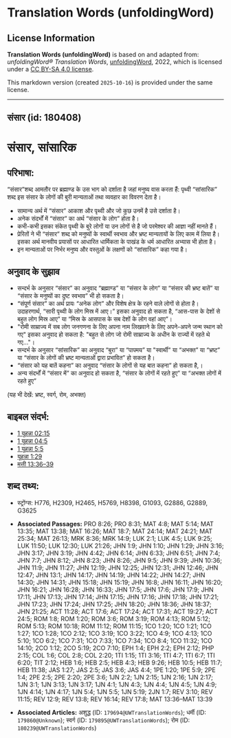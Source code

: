# Translation Words (unfoldingWord)

## License Information

**Translation Words (unfoldingWord)** is based on and adapted from: _unfoldingWord® Translation Words_, [unfoldingWord](https://unfoldingword.org/utw), 2022, which is licensed under a [CC BY-SA 4.0 license](https://creativecommons.org/licenses/by-sa/4.0/legalcode.en).

This markdown version (created `2025-10-16`) is provided under the same license.



--------------------------------

## संसार (id: 180408)

संसार, सांसारिक
===============

परिभाषा:
--------

“संसार”शब्द आमतौर पर ब्रह्माण्ड के उस भाग को दर्शाता है जहां मनुष्य वास करता हैं: पृथ्वी “सांसारिक” शब्द इस संसार के लोगों की बुरी मान्यताओं तथा व्यवहार का विवरण देता है।

* सामान्य अर्थ में “संसार” आकाश और पृथ्वी और जो कुछ उनमें है उसे दर्शाता है।
* अनेक संदर्भों में “संसार” का अर्थ “संसार के लोग” होता है।
* कभी\-कभी इसका संकेत पृथ्वी के बुरे लोगों या उन लोगों से है जो परमेश्वर की आज्ञा नहीं मानते हैं।
* प्रेरितों ने भी “संसार” शब्द को मनुष्यों के स्वार्थी स्वभाव और भ्रष्ट मान्यतायों के लिए काम में लिया है। इसका अर्थ मानवीय प्रयासों पर आधारित धार्मिकता के पाखंड के धर्म आधारित अभ्यास भी होता है।
* इन मान्यताओं पर निर्भर मनुष्य और वस्तुओं के लक्षणों को “सांसारिक” कहा गया है।

अनुवाद के सुझाव
---------------

* सन्दर्भ के अनुसार “संसार” का अनुवाद “ब्रह्माण्ड” या “संसार के लोग” या “संसार की भ्रष्ट बातें” या “संसार के मनुष्यों का दुष्ट स्वभाव” भी हो सकता है।
* “संपूर्ण संसार” का अर्थ प्रायः “अनेक लोग” और विशेष क्षेत्र के रहने वाले लोगों से होता है। उदाहरणार्थ, “सारी पृथ्वी के लोग मिस्र में आए।” इसका अनुवाद हो सकता है, “आस\-पास के देशों से बहुत लोग मिस्र आए” या “मिस्र के आसपास के सब देशों के लोग वहां आए”।
* "रोमी साम्राज्य में सब लोग जनगणना के लिए अपना नाम लिखवाने के लिए अपने\-अपने जन्म स्थान को गए" इसका अनुवाद हो सकता है: "बहुत से लोग जो रोमी साम्राज्य के अधीन के राज्यों में रहते थे गए..."।
* सन्दर्भ के अनुसार “सांसारिक” का अनुवाद “बुरा” या “पापमय” या "स्वार्थी" या “अभक्त” या “भ्रष्ट” या “संसार के लोगों की भ्रष्ट मान्यताओं द्वारा प्रभावित” हो सकता है।
* “संसार को यह बातें कहना” का अनुवाद “संसार के लोगों से यह बात कहना” हो सकता है,।
* अन्य संदर्भों में “संसार में” का अनुवाद हो सकता है, “संसार के लोगों में रहते हुए” या “अभक्त लोगों में रहते हुए”

(यह भी देखें: भ्रष्ट, स्वर्ग, रोम, अभक्त)

बाइबल संदर्भ:
-------------

* [1 यूहन्ना 02:15](https://ref.ly/1John0:0)
* [1 यूहन्ना 04:5](https://ref.ly/1John0:0)
* [1 यूहन्ना 5:5](https://ref.ly/1John0:0)
* [यूहन्ना 1:29](https://ref.ly/John1:29)
* [मत्ती 13:36–39](https://ref.ly/Matt13:36-Matt13:39)

शब्द तथ्य:
----------

* स्ट्रोंग्स: H776, H2309, H2465, H5769, H8398, G1093, G2886, G2889, G3625

* **Associated Passages:** PRO 8:26; PRO 8:31; MAT 4:8; MAT 5:14; MAT 13:35; MAT 13:38; MAT 16:26; MAT 18:7; MAT 24:14; MAT 24:21; MAT 25:34; MAT 26:13; MRK 8:36; MRK 14:9; LUK 2:1; LUK 4:5; LUK 9:25; LUK 11:50; LUK 12:30; LUK 21:26; JHN 1:9; JHN 1:10; JHN 1:29; JHN 3:16; JHN 3:17; JHN 3:19; JHN 4:42; JHN 6:14; JHN 6:33; JHN 6:51; JHN 7:4; JHN 7:7; JHN 8:12; JHN 8:23; JHN 8:26; JHN 9:5; JHN 9:39; JHN 10:36; JHN 11:9; JHN 11:27; JHN 12:19; JHN 12:25; JHN 12:31; JHN 12:46; JHN 12:47; JHN 13:1; JHN 14:17; JHN 14:19; JHN 14:22; JHN 14:27; JHN 14:30; JHN 14:31; JHN 15:18; JHN 15:19; JHN 16:8; JHN 16:11; JHN 16:20; JHN 16:21; JHN 16:28; JHN 16:33; JHN 17:5; JHN 17:6; JHN 17:9; JHN 17:11; JHN 17:13; JHN 17:14; JHN 17:15; JHN 17:16; JHN 17:18; JHN 17:21; JHN 17:23; JHN 17:24; JHN 17:25; JHN 18:20; JHN 18:36; JHN 18:37; JHN 21:25; ACT 11:28; ACT 17:6; ACT 17:24; ACT 17:31; ACT 19:27; ACT 24:5; ROM 1:8; ROM 1:20; ROM 3:6; ROM 3:19; ROM 4:13; ROM 5:12; ROM 5:13; ROM 10:18; ROM 11:12; ROM 11:15; 1CO 1:20; 1CO 1:21; 1CO 1:27; 1CO 1:28; 1CO 2:12; 1CO 3:19; 1CO 3:22; 1CO 4:9; 1CO 4:13; 1CO 5:10; 1CO 6:2; 1CO 7:31; 1CO 7:33; 1CO 7:34; 1CO 8:4; 1CO 11:32; 1CO 14:10; 2CO 1:12; 2CO 5:19; 2CO 7:10; EPH 1:4; EPH 2:2; EPH 2:12; PHP 2:15; COL 1:6; COL 2:8; COL 2:20; 1TI 1:15; 1TI 3:16; 1TI 4:7; 1TI 6:7; 1TI 6:20; TIT 2:12; HEB 1:6; HEB 2:5; HEB 4:3; HEB 9:26; HEB 10:5; HEB 11:7; HEB 11:38; JAS 1:27; JAS 2:5; JAS 3:6; JAS 4:4; 1PE 1:20; 1PE 5:9; 2PE 1:4; 2PE 2:5; 2PE 2:20; 2PE 3:6; 1JN 2:2; 1JN 2:15; 1JN 2:16; 1JN 2:17; 1JN 3:1; 1JN 3:13; 1JN 3:17; 1JN 4:1; 1JN 4:3; 1JN 4:4; 1JN 4:5; 1JN 4:9; 1JN 4:14; 1JN 4:17; 1JN 5:4; 1JN 5:5; 1JN 5:19; 2JN 1:7; REV 3:10; REV 11:15; REV 12:9; REV 13:8; REV 16:14; REV 17:8; MAT 13:36–MAT 13:39
* **Associated Articles:** अशुद्ध (ID: `179694@UWTranslationWords`); धर्मी (ID: `179860@Unknown`); स्वर्ग (ID: `179895@UWTranslationWords`); रोम (ID: `180239@UWTranslationWords`)

